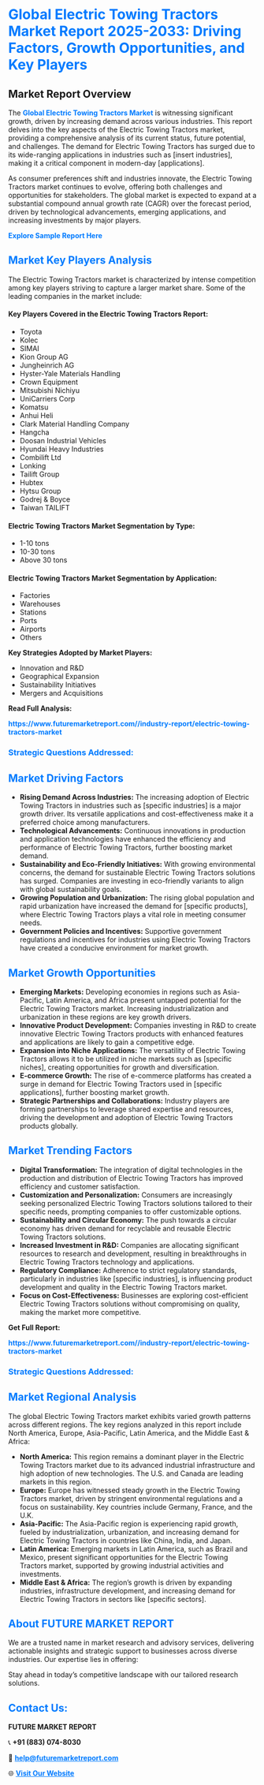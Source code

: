 <h1 style="color: #007BFF;">Global Electric Towing Tractors Market Report 2025-2033: Driving Factors, Growth Opportunities, and Key Players</h1>

<section id="overview">
<h2>Market Report Overview</h2>
<p>The <a href="https://www.futuremarketreport.com//industry-report/electric-towing-tractors-market" style="color: #007BFF; text-decoration: none;"><strong>Global Electric Towing Tractors Market</strong></a> is witnessing significant growth, driven by increasing demand across various industries. This report delves into the key aspects of the Electric Towing Tractors market, providing a comprehensive analysis of its current status, future potential, and challenges. The demand for Electric Towing Tractors has surged due to its wide-ranging applications in industries such as [insert industries], making it a critical component in modern-day [applications].</p>
<p>As consumer preferences shift and industries innovate, the Electric Towing Tractors market continues to evolve, offering both challenges and opportunities for stakeholders. The global market is expected to expand at a substantial compound annual growth rate (CAGR) over the forecast period, driven by technological advancements, emerging applications, and increasing investments by major players.</p>
</section>

<section id="overview">
<p><a href="https://www.futuremarketreport.com//request-sample/reportId=60401" style="color: #007BFF; text-decoration: none;"><strong>Explore Sample Report Here</strong></a></p>
</section>

<section id="key-players">
<h2 style="color: #007BFF;">Market Key Players Analysis</h2>
<p>The Electric Towing Tractors market is characterized by intense competition among key players striving to capture a larger market share. Some of the leading companies in the market include:</p>
<h4>Key Players Covered in the Electric Towing Tractors Report:</h4>
<ul><li>Toyota</li><li>Kolec</li><li>SIMAI</li><li>Kion Group AG</li><li>Jungheinrich AG</li><li>Hyster-Yale Materials Handling</li><li>Crown Equipment</li><li>Mitsubishi Nichiyu</li><li>UniCarriers Corp</li><li>Komatsu</li><li>Anhui Heli</li><li>Clark Material Handling Company</li><li>Hangcha</li><li>Doosan Industrial Vehicles</li><li>Hyundai Heavy Industries</li><li>Combilift Ltd</li><li>Lonking</li><li>Tailift Group</li><li>Hubtex</li><li>Hytsu Group</li><li>Godrej &amp; Boyce</li><li>Taiwan TAILIFT</li></ul>
<h4>Electric Towing Tractors Market Segmentation by Type:</h4>
<ul><li>1-10 tons</li><li>10-30 tons</li><li>Above 30 tons</li></ul>

<h4>Electric Towing Tractors Market Segmentation by Application:</h4>
<ul><li>Factories</li><li>Warehouses</li><li>Stations</li><li>Ports</li><li>Airports</li><li>Others</li></ul>
<p><strong>Key Strategies Adopted by Market Players:</strong></p>
<ul>
<li>Innovation and R&D</li>
<li>Geographical Expansion</li>
<li>Sustainability Initiatives</li>
<li>Mergers and Acquisitions</li>
</ul>
</section>

<section>
<p><strong>Read Full Analysis: </strong></p><a href="https://www.futuremarketreport.com//industry-report/electric-towing-tractors-market" style="color: #007BFF; text-decoration: none;"><strong>https://www.futuremarketreport.com//industry-report/electric-towing-tractors-market</strong></a>
<h3 style="color: #007BFF;">Strategic Questions Addressed:</h3>
</section>

<section id="driving-factors">
<h2 style="color: #007BFF;">Market Driving Factors</h2>
<ul>
<li><strong>Rising Demand Across Industries:</strong> The increasing adoption of Electric Towing Tractors in industries such as [specific industries] is a major growth driver. Its versatile applications and cost-effectiveness make it a preferred choice among manufacturers.</li>
<li><strong>Technological Advancements:</strong> Continuous innovations in production and application technologies have enhanced the efficiency and performance of Electric Towing Tractors, further boosting market demand.</li>
<li><strong>Sustainability and Eco-Friendly Initiatives:</strong> With growing environmental concerns, the demand for sustainable Electric Towing Tractors solutions has surged. Companies are investing in eco-friendly variants to align with global sustainability goals.</li>
<li><strong>Growing Population and Urbanization:</strong> The rising global population and rapid urbanization have increased the demand for [specific products], where Electric Towing Tractors plays a vital role in meeting consumer needs.</li>
<li><strong>Government Policies and Incentives:</strong> Supportive government regulations and incentives for industries using Electric Towing Tractors have created a conducive environment for market growth.</li>
</ul>
</section>

<section id="growth-opportunities">
<h2 style="color: #007BFF;">Market Growth Opportunities</h2>
<ul>
<li><strong>Emerging Markets:</strong> Developing economies in regions such as Asia-Pacific, Latin America, and Africa present untapped potential for the Electric Towing Tractors market. Increasing industrialization and urbanization in these regions are key growth drivers.</li>
<li><strong>Innovative Product Development:</strong> Companies investing in R&D to create innovative Electric Towing Tractors products with enhanced features and applications are likely to gain a competitive edge.</li>
<li><strong>Expansion into Niche Applications:</strong> The versatility of Electric Towing Tractors allows it to be utilized in niche markets such as [specific niches], creating opportunities for growth and diversification.</li>
<li><strong>E-commerce Growth:</strong> The rise of e-commerce platforms has created a surge in demand for Electric Towing Tractors used in [specific applications], further boosting market growth.</li>
<li><strong>Strategic Partnerships and Collaborations:</strong> Industry players are forming partnerships to leverage shared expertise and resources, driving the development and adoption of Electric Towing Tractors products globally.</li>
</ul>
</section>

<section id="trending-factors">
<h2 style="color: #007BFF;">Market Trending Factors</h2>
<ul>
<li><strong>Digital Transformation:</strong> The integration of digital technologies in the production and distribution of Electric Towing Tractors has improved efficiency and customer satisfaction.</li>
<li><strong>Customization and Personalization:</strong> Consumers are increasingly seeking personalized Electric Towing Tractors solutions tailored to their specific needs, prompting companies to offer customizable options.</li>
<li><strong>Sustainability and Circular Economy:</strong> The push towards a circular economy has driven demand for recyclable and reusable Electric Towing Tractors solutions.</li>
<li><strong>Increased Investment in R&D:</strong> Companies are allocating significant resources to research and development, resulting in breakthroughs in Electric Towing Tractors technology and applications.</li>
<li><strong>Regulatory Compliance:</strong> Adherence to strict regulatory standards, particularly in industries like [specific industries], is influencing product development and quality in the Electric Towing Tractors market.</li>
<li><strong>Focus on Cost-Effectiveness:</strong> Businesses are exploring cost-efficient Electric Towing Tractors solutions without compromising on quality, making the market more competitive.</li>
</ul>
</section>

<section>
<p><strong>Get Full Report: </strong></p><a href="https://www.futuremarketreport.com//industry-report/electric-towing-tractors-market" style="color: #007BFF; text-decoration: none;"><strong>https://www.futuremarketreport.com//industry-report/electric-towing-tractors-market</strong></a>
<h3 style="color: #007BFF;">Strategic Questions Addressed:</h3>
</section>


<section id="regional-analysis">
<h2 style="color: #007BFF;">Market Regional Analysis</h2>
<p>The global Electric Towing Tractors market exhibits varied growth patterns across different regions. The key regions analyzed in this report include North America, Europe, Asia-Pacific, Latin America, and the Middle East & Africa:</p>
<ul>
<li><strong>North America:</strong> This region remains a dominant player in the Electric Towing Tractors market due to its advanced industrial infrastructure and high adoption of new technologies. The U.S. and Canada are leading markets in this region.</li>
<li><strong>Europe:</strong> Europe has witnessed steady growth in the Electric Towing Tractors market, driven by stringent environmental regulations and a focus on sustainability. Key countries include Germany, France, and the U.K.</li>
<li><strong>Asia-Pacific:</strong> The Asia-Pacific region is experiencing rapid growth, fueled by industrialization, urbanization, and increasing demand for Electric Towing Tractors in countries like China, India, and Japan.</li>
<li><strong>Latin America:</strong> Emerging markets in Latin America, such as Brazil and Mexico, present significant opportunities for the Electric Towing Tractors market, supported by growing industrial activities and investments.</li>
<li><strong>Middle East & Africa:</strong> The region’s growth is driven by expanding industries, infrastructure development, and increasing demand for Electric Towing Tractors in sectors like [specific sectors].</li>
</ul>
</section>

<footer>
<h2 style="color: #007BFF;">About FUTURE MARKET REPORT</h2>
<p>We are a trusted name in market research and advisory services, delivering actionable insights and strategic support to businesses across diverse industries. Our expertise lies in offering:</p>

<p>Stay ahead in today’s competitive landscape with our tailored research solutions.</p>

<h2 style="color: #007BFF;">Contact Us:</h2>
<p><strong>FUTURE MARKET REPORT</strong></p>
<p>📞 <strong>+91 (883) 074-8030</strong></p>
<p>📧 <strong><a href="mailto:help@futuremarketreport.com" style="color: #007BFF;">help@futuremarketreport.com</a></strong></p>
<p>🌐 <strong><a href="https://www.futuremarketreport.com/" style="color: #007BFF;">Visit Our Website</a></strong></p>
</footer>